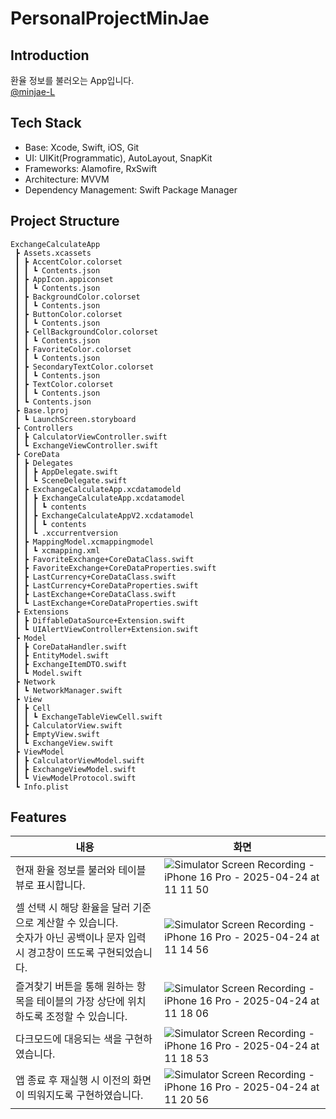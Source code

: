 # PersonalProjectMinJae

## Introduction

환율 정보를 불러오는 App입니다.<br>
 [@minjae-L](https://github.com/minjae-L) 

## Tech Stack

* Base: Xcode, Swift, iOS, Git
* UI: UIKit(Programmatic), AutoLayout, SnapKit
* Frameworks: Alamofire, RxSwift
* Architecture: MVVM
* Dependency Management: Swift Package Manager

## Project Structure

```
ExchangeCalculateApp
 ┣ Assets.xcassets
 ┃ ┣ AccentColor.colorset
 ┃ ┃ ┗ Contents.json
 ┃ ┣ AppIcon.appiconset
 ┃ ┃ ┗ Contents.json
 ┃ ┣ BackgroundColor.colorset
 ┃ ┃ ┗ Contents.json
 ┃ ┣ ButtonColor.colorset
 ┃ ┃ ┗ Contents.json
 ┃ ┣ CellBackgroundColor.colorset
 ┃ ┃ ┗ Contents.json
 ┃ ┣ FavoriteColor.colorset
 ┃ ┃ ┗ Contents.json
 ┃ ┣ SecondaryTextColor.colorset
 ┃ ┃ ┗ Contents.json
 ┃ ┣ TextColor.colorset
 ┃ ┃ ┗ Contents.json
 ┃ ┗ Contents.json
 ┣ Base.lproj
 ┃ ┗ LaunchScreen.storyboard
 ┣ Controllers
 ┃ ┣ CalculatorViewController.swift
 ┃ ┗ ExchangeViewController.swift
 ┣ CoreData
 ┃ ┣ Delegates
 ┃ ┃ ┣ AppDelegate.swift
 ┃ ┃ ┗ SceneDelegate.swift
 ┃ ┣ ExchangeCalculateApp.xcdatamodeld
 ┃ ┃ ┣ ExchangeCalculateApp.xcdatamodel
 ┃ ┃ ┃ ┗ contents
 ┃ ┃ ┣ ExchangeCalculateAppV2.xcdatamodel
 ┃ ┃ ┃ ┗ contents
 ┃ ┃ ┗ .xccurrentversion
 ┃ ┣ MappingModel.xcmappingmodel
 ┃ ┃ ┗ xcmapping.xml
 ┃ ┣ FavoriteExchange+CoreDataClass.swift
 ┃ ┣ FavoriteExchange+CoreDataProperties.swift
 ┃ ┣ LastCurrency+CoreDataClass.swift
 ┃ ┣ LastCurrency+CoreDataProperties.swift
 ┃ ┣ LastExchange+CoreDataClass.swift
 ┃ ┗ LastExchange+CoreDataProperties.swift
 ┣ Extensions
 ┃ ┣ DiffableDataSource+Extension.swift
 ┃ ┗ UIAlertViewController+Extension.swift
 ┣ Model
 ┃ ┣ CoreDataHandler.swift
 ┃ ┣ EntityModel.swift
 ┃ ┣ ExchangeItemDTO.swift
 ┃ ┗ Model.swift
 ┣ Network
 ┃ ┗ NetworkManager.swift
 ┣ View
 ┃ ┣ Cell
 ┃ ┃ ┗ ExchangeTableViewCell.swift
 ┃ ┣ CalculatorView.swift
 ┃ ┣ EmptyView.swift
 ┃ ┗ ExchangeView.swift
 ┣ ViewModel
 ┃ ┣ CalculatorViewModel.swift
 ┃ ┣ ExchangeViewModel.swift
 ┃ ┗ ViewModelProtocol.swift
 ┗ Info.plist
```

## Features
|내용|화면|
|-|-----|
|현재 환율 정보를 불러와 테이블 뷰로 표시합니다.|![Simulator Screen Recording - iPhone 16 Pro - 2025-04-24 at 11 11 50](https://github.com/user-attachments/assets/f0671867-26e4-4bc9-88b9-1f1dd94c0703)|
|셀 선택 시 해당 환율을 달러 기준으로 계산할 수 있습니다. <br/> 숫자가 아닌 공백이나 문자 입력 시 경고창이 뜨도록 구현되었습니다.|![Simulator Screen Recording - iPhone 16 Pro - 2025-04-24 at 11 14 56](https://github.com/user-attachments/assets/e0cf729a-2f87-438b-8f6a-0b278869d66c)|
|즐겨찾기 버튼을 통해 원하는 항목을 테이블의 가장 상단에 위치하도록 조정할 수 있습니다.|![Simulator Screen Recording - iPhone 16 Pro - 2025-04-24 at 11 18 06](https://github.com/user-attachments/assets/74566a04-0354-4e79-b527-7ce3ad048014)|
|다크모드에 대응되는 색을 구현하였습니다.|![Simulator Screen Recording - iPhone 16 Pro - 2025-04-24 at 11 18 53](https://github.com/user-attachments/assets/7613c386-fe35-4197-933d-2e7394486990)|
|앱 종료 후 재실행 시 이전의 화면이 띄워지도록 구현하였습니다.|![Simulator Screen Recording - iPhone 16 Pro - 2025-04-24 at 11 20 56](https://github.com/user-attachments/assets/5a06f0cf-00b1-460e-93ac-86a2e891d664)|






